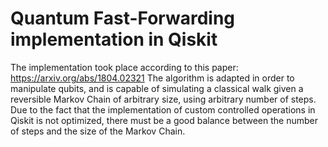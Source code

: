 # Quantum Fast-Forwarding implementation in Qiskit
The implementation took place according to this paper: https://arxiv.org/abs/1804.02321 
The algorithm is adapted in order to manipulate qubits, and is capable of
simulating a classical walk given a reversible Markov Chain of arbitrary size, using arbitrary number of steps. Due to the fact that the implementation of custom controlled operations in Qiskit is not optimized, there must be a good balance between the number of steps and the size of the Markov Chain.
